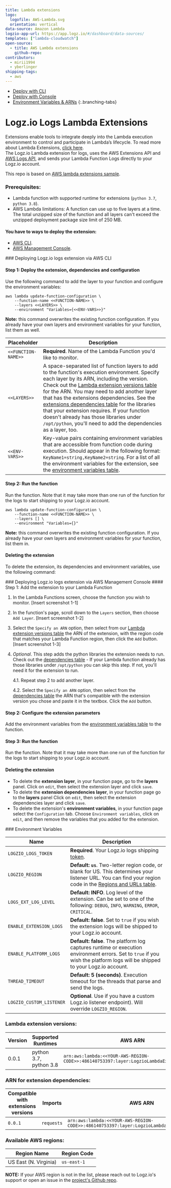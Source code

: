 ```yaml
---
title: Lambda extensions
logo:
  logofile: AWS-Lambda.svg
  orientation: vertical
data-source: Amazon Lambda
logzio-app-url: https://app.logz.io/#/dashboard/data-sources/
templates: ["lambda-cloudwatch"]
open-source:
  - title: AWS Lambda extensions
    github-repo: 
contributors:
  - mirii1994
  - yberlinger
shipping-tags:
  - aws
---
```



<!-- tabContainer:start -->

* [Deploy with CLI](#cli)
* [Deploy with Console](#console)
* [Environment Variables & ARNs](#tables)
{:.branching-tabs}

# Logz.io Logs Lambda Extensions

Extensions enable tools to integrate deeply into the Lambda execution environment to control and participate in Lambda’s lifecycle.
To read more about Lambda Extensions, [click here](https://docs.aws.amazon.com/lambda/latest/dg/runtimes-extensions-api.html).  
The Logz.io Lambda extension for logs, uses the AWS Extensions API and [AWS Logs API](https://docs.aws.amazon.com/lambda/latest/dg/runtimes-logs-api.html), and sends your Lambda Function Logs directly to your Logz.io account.

This repo is based on [AWS lambda extensions sample](https://github.com/aws-samples/aws-lambda-extensions/tree/main/python-example-logs-api-extension/extensions).

### Prerequisites:
* Lambda function with supported runtime for extensions (`python 3.7`, `python 3.8`).
* AWS Lambda limitations: A function can use up to five layers at a time. The total unzipped size of the function and all layers can't exceed the unzipped deployment package size limit of 250 MB.

#### You have to ways to deploy the extension:
* [AWS CLI](#cli).
* [AWS Management Console](#console).

<!-- tab:start -->
<div id="cli">
### Deploying Logz.io logs extension via AWS CLI

#### Step 1: Deploy the extension, dependencies and configuration
Use the following command to add the layer to your function and configure the environment variables:

```shell
aws lambda update-function-configuration \
    --function-name <<FUNCTION-NAME>> \
    --layers <<LAYERS>> \
    --environment "Variables={<<ENV-VARS>>}"
```

**Note:** this command overwrites the existing function configuration. If you already have your own layers and environment variables for your function, list them as well.

| Placeholder | Description |
| --- | --- |
| `<<FUNCTION-NAME>>` | **Required**. Name of the Lambda Function you'd like to monitor. |
| `<<LAYERS>>` | A space-separated list of function layers to add to the function's execution environment. Specify each layer by its ARN, including the version. Check out the [Lambda extension versions table](#tables) for the ARN. You may need to add another layer that has the extensions dependencies. See the [extensions dependencies table](#tables) for the libraries that your extension requires. If your function doesn't already has those libraries under `/opt/python`, you'll need to add the dependencies as a layer, too. |
| `<<ENV-VARS>>`  | Key-value pairs containing environment variables that are accessible from function code during execution. Should appear in the following format: `KeyName1=string,KeyName2=string`. For a list of all the environment variables for the extension, see the [environment variables table](#tables).|

#### Step 2: Run the function
Run the function. Note that it may take more than one run of the function for the logs to start shipping to your Logz.io account.

```shell
aws lambda update-function-configuration \
    --function-name <<FUNCTION-NAME>> \
    --layers [] \
    --environment "Variables={}"
```

**Note:** this command overwrites the existing function configuration. If you already have your own layers and environment variables for your function, list them in.

#### Deleting the extension
To delete the extension, its dependencies and environment variables, use the following command:

</div>
<!-- tab:end -->

<!-- tab:start -->
<div id="console">
### Deploying Logz.io logs extension via AWS Management Console
#### Step 1: Add the extension to your Lambda Function

1. In the Lambda Functions screen, choose the function you wish to monitor.
[Insert screenshot 1-1]

2. In the function's page, scroll down to the `Layers` section, then choose `Add Layer`.
[Insert screenshot 1-2]

3. Select the `Specify an ARN` option, then select from our [Lambda extension versions table](#tables) the ARN of the extension, with the region code that matches your Lambda Function region, then click the `Add` button.
[Insert screenshot 1-3]

4. *Optional*. This step adds the python libraries the extension needs to run. Check out the [dependencies table](#tables) - If your Lambda function already has those libraries under `/opt/python` you can skip this step. If not, you'll need it for the extension to run.

    4.1. Repeat step 2 to add another layer.

    4.2. Select the `Specify an ARN` option, then select from the [dependencies table](#tables) the ARN that's compatible with the extension version you chose and paste it in the textbox. Click the `Add` button.

#### Step 2: Configure the extension parameters

Add the environment variables from the [environment variables table](#tables) to the function.

#### Step 3: Run the function
Run the function. Note that it may take more than one run of the function for the logs to start shipping to your Logz.io account.

#### Deleting the extension

- To delete the **extension layer**, in your function page, go to the **layers** panel. Click on `edit`, then select the extension layer and click `save`.
- To delete the **extension dependencies layer**, in your function page go to the **layers** panel Click on `edit`, then select the extension dependencies layer and click `save`.
- To delete the extension's **environment variables**, in your function page select the `Configuration` tab. Choose `Environment variables`, click on `edit`, and then remove the variables that you added for the extension.

</div>
<!-- tab:end -->

<!-- tab:start -->
<div id="tables">
### Environment Variables

| Name | Description |
| --- | --- |
| `LOGZIO_LOGS_TOKEN` | **Required**. Your Logz.io logs shipping [token](https://app.logz.io/#/dashboard/settings/general). |
| `LOGZIO_REGION` | **Default: `us`**. Two-letter region code, or blank for US. This determines your listener URL. You can find your region code in the [Regions and URLs table](https://docs.logz.io/user-guide/accounts/account-region.html#regions-and-urls). |
| `LOGS_EXT_LOG_LEVEL` | **Default: INFO**. Log level of the extension. Can be set to one of the following: `DEBUG`, `INFO`, `WARNING`, `ERROR`, `CRITICAL`. |
| `ENABLE_EXTENSION_LOGS` | **Default: false**. Set to `true` if you wish the extension logs will be shipped to your Logz.io account. |
| `ENABLE_PLATFORM_LOGS` | **Default: false**. The platform log captures runtime or execution environment errors. Set to `true` if you wish the platform logs will be shipped to your Logz.io account. |
| `THREAD_TIMEOUT` | **Default: 5 (seconds)**. Execution timeout for the threads that parse and send the logs. |
| `LOGZIO_CUSTOM_LISTENER` | **Optional**. Use if you have a custom Logz.io listener endpoint). Will override `LOGZIO_REGION`. |

### Lambda extension versions:

| Version | Supported Runtimes | AWS ARN |
| --- | --- | --- |
| 0.0.1 | python 3.7, python 3.8 | `arn:aws:lambda:<<YOUR-AWS-REGION-CODE>>:486140753397:layer:LogzioLambdaExtensionLogs:1` |

### ARN for extension dependencies:
Compatible with extensions versions | Imports | AWS ARN |
| --- | --- | --- |
| `0.0.1` | `requests` | `arn:aws:lambda:<<YOUR-AWS-REGION-CODE>>:486140753397:layer:LogzioLambdaExtensionLogsLibs:1` |

### Available AWS regions:

| Region Name | Region Code |
| --- | ---- |
| US East (N. Virginia) | `us-east-1` |

**NOTE:** If your AWS region is not in the list, please reach out to Logz.io's support or open an issue in the [project's Github repo](https://github.com/logzio/logzio-lambda-extensions).
<!-- tabContainer:end -->